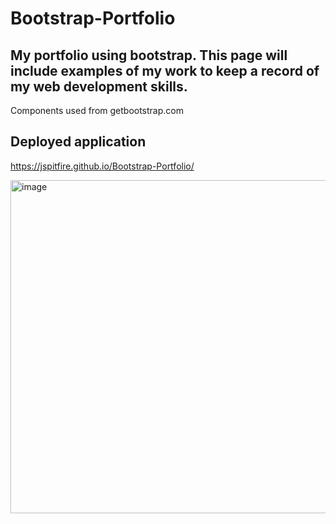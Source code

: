 # Bootstrap-Portfolio
## My portfolio using bootstrap. This page will include examples of my work to keep a record of my web development skills. 

Components used from getbootstrap.com

## Deployed application
https://jspitfire.github.io/Bootstrap-Portfolio/

<img width="533" alt="image" src="https://github.com/jspitfire/Bootstrap-Portfolio/assets/152102332/6cdb7abc-aeff-4a8a-b398-b98009bc15ee">
